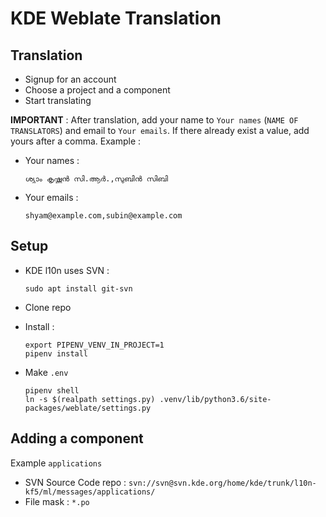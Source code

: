 # KDE Weblate Translation

## Translation

* Signup for an account
* Choose a project and a component
* Start translating

**IMPORTANT** : After translation, add your name to `Your names` (`NAME OF TRANSLATORS`) and email to `Your emails`. If there already exist a value, add yours after a comma. Example :

* Your names :
  ```
  ശ്യാം കൃഷ്ണന്‍ സി.ആര്‍.,സുബിന്‍ സിബി
  ```
* Your emails :
  ```
  shyam@example.com,subin@example.com
  ```

## Setup

* KDE l10n uses SVN :
  ```
  sudo apt install git-svn
  ```
* Clone repo
* Install :
  ```
  export PIPENV_VENV_IN_PROJECT=1
  pipenv install
  ```

* Make `.env`
  ```
  pipenv shell
  ln -s $(realpath settings.py) .venv/lib/python3.6/site-packages/weblate/settings.py
  ```

## Adding a component

Example `applications`

* SVN Source Code repo : `svn://svn@svn.kde.org/home/kde/trunk/l10n-kf5/ml/messages/applications/`
* File mask : `*.po`